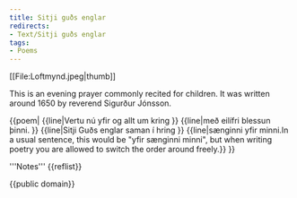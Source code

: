 ```yaml
---
title: Sitji guðs englar
redirects:
- Text/Sitji guðs englar
tags:
- Poems
---
```


[[File:Loftmynd.jpeg|thumb]]
<level level="c1"/>

This is an evening prayer commonly recited for children. It was written around 1650 by reverend Sigurður Jónsson.

{{poem|
{{line|Vertu nú yfir og allt um kring }}
{{line|með eilífri blessun þinni. }}
{{line|Sitji Guðs englar saman í hring }}
{{line|sænginni yfir minni.<ref>In a usual sentence, this would be "yfir sænginni minni", but when writing poetry you are allowed to switch the order around freely.</ref>}}
}}

<div class=notes>
'''Notes'''
{{reflist}}
</div>

{{public domain}}